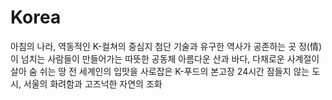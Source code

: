 
# Korea

아침의 나라, 역동적인 K-컬쳐의 중심지
첨단 기술과 유구한 역사가 공존하는 곳
정(情)이 넘치는 사람들이 만들어가는 따뜻한 공동체
아름다운 산과 바다, 다채로운 사계절이 살아 숨 쉬는 땅
전 세계인의 입맛을 사로잡은 K-푸드의 본고장
24시간 잠들지 않는 도시, 서울의 화려함과 고즈넉한 자연의 조화